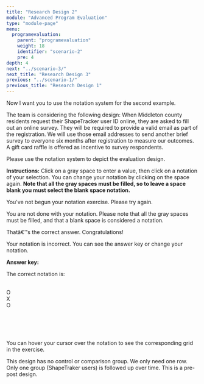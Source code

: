 ```yaml
---
title: "Research Design 2"
module: "Advanced Program Evaluation"
type: "module-page"
menu:
  programevaluation:
    parent: "programevaluation"
    weight: 18
    identifier: "scenario-2"
    pre: 4
depth: 4
next: "../scenario-3/"
next_title: "Research Design 3"
previous: "../scenario-1/"
previous_title: "Research Design 1"
---
```

<div class="programevaluation"><div class="pageblock clearfix"><div class="modalpageNav"></div>
</div><div class="pageblock"><p>Now I want you to use the notation system for the second example.</p>
<p>The team is considering the following design: When Middleton county residents request their ShapeTracker user ID online, they are asked to fill out an online survey. They will be required to provide a valid email as part of the registration. We will use those email addresses to send another brief survey to everyone six months after registration to measure our outcomes. A gift card raffle is offered as incentive to survey respondents.</p>
<p>Please use the notation system to depict the evaluation design.</p>
<p><strong>Instructions:</strong> Click on a gray space to enter a value, then click on a notation of your selection. You can change your notation by clicking on the space again.  <strong>Note that all the gray spaces must be filled, so to leave a space blank you must select the blank space notation. </strong></p>
</div><div class="pageblock designNotation well"><div class="interactive-scenario" id="scenario2"></div>

<div class="notation_feedback">
<div class="no_entry">
<p>You've not begun your notation exercise. Please try again.</p>
</div>
<div class="notation_undetermined">
<p>You are not done with your notation. Please note that all the gray spaces must be filled, and that a blank space is considered a notation.</p>
</div>
<div class="notation_correct">
<p>Thatâ€™s the correct answer. Congratulations!</p>
</div>
<div class="notation_incorrect">
<p>Your notation is incorrect.  You can <span id="show_answerkey_grid">see the answer key</span> or change your notation.</p>
<div class="notation_answerkey">
<p><b>Answer key:</b></p>
<p>The correct notation is:</p>
<div class="answerkeyrow">
<div class="answerkey_cell"> </div>
<div class="answerkey_cell">O</div>
<div class="answerkey_cell">X</div>
<div class="answerkey_cell">O</div>
</div>
<div class="answerkeyrow">
<div class="answerkey_cell"> </div>
<div class="answerkey_cell"> </div>
<div class="answerkey_cell"> </div>
<div class="answerkey_cell"> </div>
</div>
<p>You can hover your cursor over the notation to see the corresponding grid in the exercise.</p>
<p>This design has no control or comparison group. We only need one row. Only one group (ShapeTraker users) is followed up over time. This is a pre-post design.</p>
</div>
</div>
</div>
</div></div>